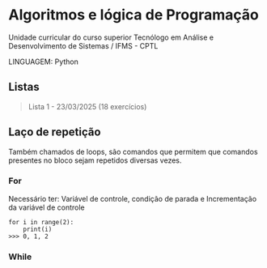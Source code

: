 # Algoritmos e lógica de Programação

Unidade curricular do curso superior Tecnólogo em Análise e Desenvolvimento de Sistemas / IFMS - CPTL

LINGUAGEM: Python

## Listas
> Lista 1 - 23/03/2025 (18 exercícios)


## Laço de repetição
Também chamados de loops, são comandos que permitem que comandos presentes no bloco sejam repetidos diversas vezes.
### For
Necessário ter: Variável de controle, condição de parada e Incrementação da variável de controle 
```
for i in range(2):
    print(i)
>>> 0, 1, 2
```

### While
>
